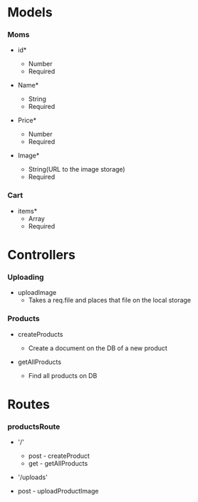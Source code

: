 # Models

### Moms

- id\*

  - Number
  - Required

- Name\*

  - String
  - Required

- Price\*

  - Number
  - Required

- Image\*
  - String(URL to the image storage)
  - Required

### Cart

- items\*
  - Array
  - Required

# Controllers

### Uploading

- uploadImage
  - Takes a req.file and places that file on the local storage

### Products

- createProducts

  - Create a document on the DB of a new product

- getAllProducts
  - Find all products on DB

# Routes

### productsRoute

- '/'

  - post - createProduct
  - get - getAllProducts

- '/uploads'
- post - uploadProductImage
